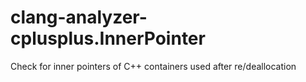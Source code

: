 # clang-analyzer-cplusplus.InnerPointer

Check for inner pointers of C++ containers used after re/deallocation
